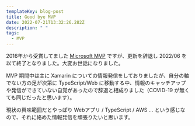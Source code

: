 ```yaml
---
templateKey: blog-post
title: Good bye MVP
date: 2022-07-21T13:32:26.282Z
description: " "
tags:
  - MVP
---
```

2016年から受賞してました [Microsoft MVP](https://mvp.microsoft.com/ja-jp/) ですが、更新を辞退し 2022/06 を以て終了となりました。大変お世話になりました。

MVP 期間中は主に Xamarin についての情報発信をしておりましたが、自分の軸でない方の足が次第に TypeScript/Web に移動する中、情報のキャッチアップや発信ができていない自覚があったので辞退と相成りました（COVID-19 が無くても同じだったと思います）。

現状の興味範囲だとやっぱり Webアプリ / TypeScript / AWS … という感じなので、それに絡めた情報発信を頑張りたいと思います。